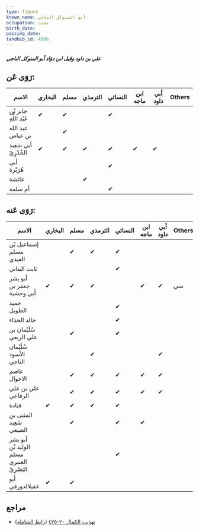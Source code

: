 ```yaml
---
type: figure
known_name: أبو المتوكل الناجي
occupation: محدث
birth_date:
passing_date:
tahdhib_id: 4066
---
```

##### علي بن داود وقيل ابن دؤاد أبو المتوكل الناجي

## رَوَى عَن:
| الاسم                  | البخاري | مسلم | الترمذي | النسائي | ابن ماجه | أبي داود | Others |
| ---------------------- | ------- | ---- | ------- | ------- | -------- | -------- | ------ |
| جابر بْن عَبْد اللَّهِ | ✔       | ✔    |         | ✔       |          |          |        |
| عبد الله بن عباس       |         | ✔    |         |         |          |          |        |
| أبي سَعِيد الخُدْرِيّ  | ✔       | ✔    | ✔       | ✔       | ✔        | ✔        |        |
| أبي هُرَيْرة           |         |      |         | ✔       |          |          |        |
| عائشة                  |         |      | ✔       |         |          |          |        |
| أم سلمة                |         |      |         | ✔       |          |          |        |
## رَوَى عَنه:
| الاسم                                      | البخاري | مسلم | الترمذي | النسائي | ابن ماجه | أبي داود | Others |
| ------------------------------------------ | ------- | ---- | ------- | ------- | -------- | -------- | ------ |
| إسماعيل بْن مسلم العبدي                    |         | ✔    | ✔       | ✔       |          |          |        |
| ثابت البناني                               |         |      |         | ✔       |          |          |        |
| أبو بشر جعفر بن أَبي وحشية                 | ✔       | ✔    | ✔       |         | ✔        | ✔        | سي     |
| حميد الطويل                                |         |      |         | ✔       |          |          |        |
| خالد الحذاء                                |         |      |         | ✔       |          |          |        |
| سُلَيْمان بن علي الربعي                    |         | ✔    |         | ✔       |          |          |        |
| سُلَيْمان الأسود الناجي                    |         |      | ✔       |         |          | ✔        |        |
| عاصم الاحوال                               |         | ✔    | ✔       | ✔       | ✔        | ✔        |        |
| علي بن علي الرفاعي                         |         | ✔    | ✔       | ✔       | ✔        | ✔        |        |
| قتادة                                      | ✔       | ✔    | ✔       | ✔       |          |          |        |
| المثنى بن سَعِيد الضبعي                    |         | ✔    |         | ✔       | ✔        |          |        |
| أبو بشر الوليد بْن مسلم العنبري البَصْرِيّ |         |      |         | ✔       |          |          |        |
| أبو عقيلالدورقي                            | ✔       | ✔    |         |         |          |          |        |
## مراجع
- [تهذيب الكمال ٢٠-٤٢٥](obsidian://open?vault=Tahdhib-al-Kamal&file=Figures/٤٠٦٦-علي%20بن%20داود%20وقيل%20ابن%20دؤاد%20أبو%20المتوكل%20الناجي) ([رابط الشاملة](https://shamela.ws/book/3722/10555))